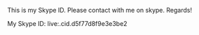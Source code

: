 This is my Skype ID. Please contact with me on skype. Regards!

My Skype ID: live:.cid.d5f77d8f9e3e3be2
